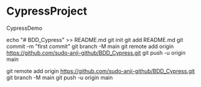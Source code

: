 # CypressProject
CypressDemo

echo "# BDD_Cypress" >> README.md
git init
git add README.md
git commit -m "first commit"
git branch -M main
git remote add origin https://github.com/sudo-anji-github/BDD_Cypress.git
git push -u origin main

git remote add origin https://github.com/sudo-anji-github/BDD_Cypress.git
git branch -M main
git push -u origin main
